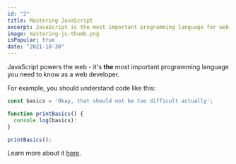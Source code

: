 ```yaml
---
id: "2"
title: Mastering JavaScript
excerpt: JavaScript is the most important programming language for web development. You probably don't know it well enough!
image: mastering-js-thumb.png
isPopular: true
date: "2021-10-30"
---
```


JavaScript powers the web - it's **the** most important programming language you need to know as a web developer.

For example, you should understand code like this:

```js
const basics = 'Okay, that should not be too difficult actually';

function printBasics() {
  console.log(basics):
}

printBasics();
```

Learn more about it [here](https://academind.com).
